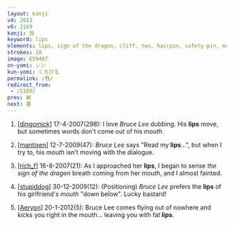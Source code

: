 ```yaml
---
layout: kanji
v4: 2013
v6: 2169
kanji: 唇
keyword: lips
elements: lips, sign of the dragon, cliff, two, hairpin, safety-pin, mouth
strokes: 10
image: E59487
on-yomi: シン
kun-yomi: くちびる
permalink: /唇/
redirect_from:
 - /2169/
prev: 娠
next: 農
---
```


1) [<a href="http://kanji.koohii.com/profile/dingomick">dingomick</a>] 17-4-2007(298): I love <em>Bruce Lee</em> dubbing. His <strong>lips</strong> move, but sometimes words don&#039;t come out of his <em>mouth</em>.

2) [<a href="http://kanji.koohii.com/profile/mantixen">mantixen</a>] 12-7-2009(47): <em>Bruce Lee</em> says &quot;Read my<strong> lips</strong>...&quot;, but when I try to, his <em>mouth</em> isn&#039;t moving with the dialogue.

3) [<a href="http://kanji.koohii.com/profile/rich_f">rich_f</a>] 16-8-2007(21): As I approached her <strong>lips</strong>, I began to sense <em>the sign of the dragon</em> breath coming from her <em>mouth</em>, and I almost fainted.

4) [<a href="http://kanji.koohii.com/profile/stupiddog">stupiddog</a>] 30-12-2009(12): (Positioning) <em>Bruce Lee</em> prefers the <strong>lips</strong> of his girlfriend&#039;s <em>mouth</em> &quot;down below&quot;. Lucky bastard!

5) [<a href="http://kanji.koohii.com/profile/Aeryon">Aeryon</a>] 20-1-2012(5): Bruce Lee comes flying out of nowhere and kicks you right in the mouth... leaving you with fat<strong> lips</strong>.


